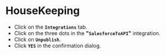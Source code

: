 # HouseKeeping



* Click on the **`Integrations`** tab.
* Click on the three dots in the **"`SalesforceToAPI`"** integration.
* Click on **`Unpublish`**.
* Click **`YES`** in the confirmation dialog.

